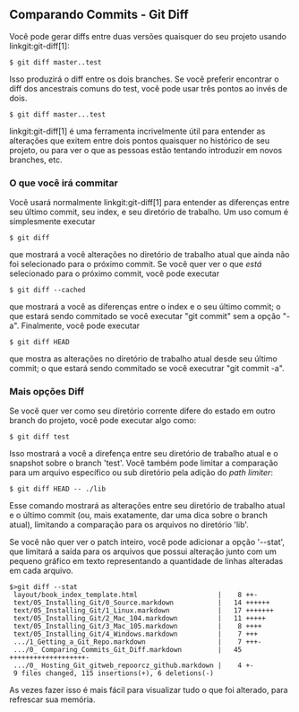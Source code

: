 ﻿## Comparando Commits - Git Diff ##

Você pode gerar diffs entre duas versões quaisquer do seu projeto usando
linkgit:git-diff[1]:

    $ git diff master..test

Isso produzirá o diff entre os dois branches. Se você preferir encontrar o diff
dos ancestrais comuns do test, você pode usar três pontos ao invés de dois.

    $ git diff master...test

linkgit:git-diff[1] é uma ferramenta incrivelmente útil para entender as 
alterações que exitem entre dois pontos quaisquer no histórico de seu projeto,
ou para ver o que as pessoas estão tentando introduzir em novos branches, etc.

### O que você irá commitar ###

Você usará normalmente linkgit:git-diff[1] para entender as diferenças entre
seu último commit, seu index, e seu diretório de trabalho.
Um uso comum é simplesmente executar
    
    $ git diff
    
que mostrará a você alterações no diretório de trabalho atual que ainda não foi
selecionado para o próximo commit.
Se você quer ver o que _está_ selecionado para o próximo commit, você pode 
executar

    $ git diff --cached

que mostrará a você as diferenças entre o index e o seu último commit;
o que estará sendo commitado se você executar "git commit" sem a opção
"-a".
Finalmente, você pode executar

    $ git diff HEAD

que mostra as alterações no diretório de trabalho atual desde seu último commit;
o que estará sendo commitado se você executrar "git commit -a".

### Mais opções Diff ###

Se você quer ver como seu diretório corrente difere do estado em outro branch
do projeto, você pode executar algo como:

    $ git diff test

Isso mostrará a você a direfença entre seu diretório de trabalho atual e o 
snapshot sobre o branch 'test'. Você também pode limitar a comparação para um
arquivo específico ou sub diretório pela adição do *path limiter*:

    $ git diff HEAD -- ./lib 

Esse comando mostrará as alterações entre seu diretório de trabalho atual e 
o último commit (ou, mais exatamente, dar uma dica sobre o branch atual), 
limitando a comparação para os arquivos no diretório 'lib'.

Se você não quer ver o patch inteiro, você pode adicionar a opção '--stat',
que limitará a saída para os arquivos que possui alteração junto com um 
pequeno gráfico em texto representando a quantidade de linhas alteradas 
em cada arquivo.

    $>git diff --stat
     layout/book_index_template.html                    |    8 ++-
     text/05_Installing_Git/0_Source.markdown           |   14 ++++++
     text/05_Installing_Git/1_Linux.markdown            |   17 +++++++
     text/05_Installing_Git/2_Mac_104.markdown          |   11 +++++
     text/05_Installing_Git/3_Mac_105.markdown          |    8 ++++
     text/05_Installing_Git/4_Windows.markdown          |    7 +++
     .../1_Getting_a_Git_Repo.markdown                  |    7 +++-
     .../0_ Comparing_Commits_Git_Diff.markdown         |   45 +++++++++++++++++++-
     .../0_ Hosting_Git_gitweb_repoorcz_github.markdown |    4 +-
     9 files changed, 115 insertions(+), 6 deletions(-)

As vezes fazer isso é mais fácil para visualizar tudo o que foi alterado, para 
refrescar sua memória.
